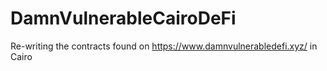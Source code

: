 # DamnVulnerableCairoDeFi
Re-writing the contracts found on https://www.damnvulnerabledefi.xyz/ in Cairo
